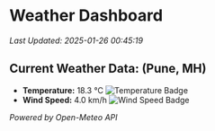 
# Weather Dashboard

_Last Updated: 2025-01-26 00:45:19_

## Current Weather Data: (Pune, MH)
- **Temperature:** 18.3 °C ![Temperature Badge](https://img.shields.io/badge/Temperature-Low%20Temp-blue)
- **Wind Speed:** 4.0 km/h ![Wind Speed Badge](https://img.shields.io/badge/Wind%20Speed-Low%20Wind-blue)

*Powered by Open-Meteo API*
